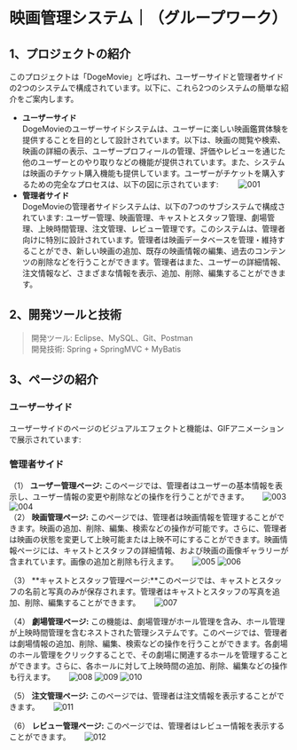# 映画管理システム｜（グループワーク）

## 1、プロジェクトの紹介
このプロジェクトは「DogeMovie」と呼ばれ、ユーザーサイドと管理者サイドの2つのシステムで構成されています。以下に、これら2つのシステムの簡単な紹介をご案内します。
* **ユーザーサイド**  
  DogeMovieのユーザーサイドシステムは、ユーザーに楽しい映画鑑賞体験を提供することを目的として設計されています。以下は、映画の閲覧や検索、映画の詳細の表示、ユーザープロフィールの管理、評価やレビューを通じた他のユーザーとのやり取りなどの機能が提供されています。また、システムは映画のチケット購入機能も提供しています。ユーザーがチケットを購入するための完全なプロセスは、以下の図に示されています: 　　
  ![001](/img/001_EN.png)
* **管理者サイド**  
  DogeMovieの管理者サイドシステムは、以下の7つのサブシステムで構成されています: ユーザー管理、映画管理、キャストとスタッフ管理、劇場管理、上映時間管理、注文管理、レビュー管理です。このシステムは、管理者向けに特別に設計されています。管理者は映画データベースを管理・維持することができ、新しい映画の追加、既存の映画情報の編集、過去のコンテンツの削除などを行うことができます。管理者はまた、ユーザーの詳細情報、注文情報など、さまざまな情報を表示、追加、削除、編集することができます。

## 2、開発ツールと技術
> 開発ツール: Eclipse、MySQL、Git、Postman  
> 開発技術: Spring + SpringMVC + MyBatis


## 3、ページの紹介
### ユーザーサイド
ユーザーサイドのページのビジュアルエフェクトと機能は、GIFアニメーションで展示されています:　　


### 管理者サイド
（1）	**ユーザー管理ページ:** このページでは、管理者はユーザーの基本情報を表示し、ユーザー情報の変更や削除などの操作を行うことができます。　　
![003](/img/003.png)
![004](/img/004.png)    
（2）	**映画管理ページ:** このページでは、管理者は映画情報を管理することができます。映画の追加、削除、編集、検索などの操作が可能です。さらに、管理者は映画の状態を変更して上映可能または上映不可にすることができます。映画情報ページには、キャストとスタッフの詳細情報、および映画の画像ギャラリーが含まれています。画像の追加と削除も行えます。　　
![005](/img/005.png)
![006](/img/006.png)

（3）	**キャストとスタッフ管理ページ:**このページでは、キャストとスタッフの名前と写真のみが保存されます。管理者はキャストとスタッフの写真を追加、削除、編集することができます。　　
![007](/img/007.png)

（4）	**劇場管理ページ:** この機能は、劇場管理がホール管理を含み、ホール管理が上映時間管理を含むネストされた管理システムです。このページでは、管理者は劇場情報の追加、削除、編集、検索などの操作を行うことができます。各劇場のホール管理をクリックすることで、その劇場に関連するホールを管理することができます。さらに、各ホールに対して上映時間の追加、削除、編集などの操作も行えます。　　
![008](/img/008.png)
![009](/img/009.png)
![010](/img/010.png)

（5）	**注文管理ページ:** このページでは、管理者は注文情報を表示することができます。　　
![011](/img/011.png)

（6）	**レビュー管理ページ:** このページでは、管理者はレビュー情報を表示することができます。　　
![012](/img/012.png)
